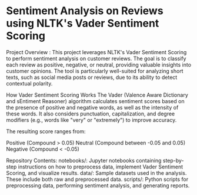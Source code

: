 # Sentiment Analysis on Reviews using NLTK's Vader Sentiment Scoring
Project Overview :
This project leverages NLTK's Vader Sentiment Scoring to perform sentiment analysis on customer reviews. The goal is to classify each review as positive, negative, or neutral, providing valuable insights into customer opinions. The tool is particularly well-suited for analyzing short texts, such as social media posts or reviews, due to its ability to detect contextual polarity.

How Vader Sentiment Scoring Works
The Vader (Valence Aware Dictionary and sEntiment Reasoner) algorithm calculates sentiment scores based on the presence of positive and negative words, as well as the intensity of these words. It also considers punctuation, capitalization, and degree modifiers (e.g., words like "very" or "extremely") to improve accuracy.

The resulting score ranges from:

Positive (Compound > 0.05)
Neutral (Compound between -0.05 and 0.05)
Negative (Compound < -0.05)

Repository Contents:
notebooks/: Jupyter notebooks containing step-by-step instructions on how to preprocess data, implement Vader Sentiment Scoring, and visualize results.
data/: Sample datasets used in the analysis. These include both raw and preprocessed data.
scripts/: Python scripts for preprocessing data, performing sentiment analysis, and generating reports.
